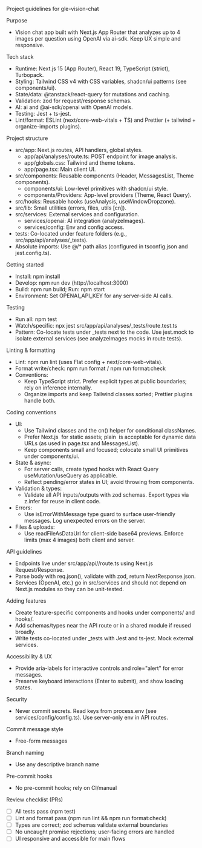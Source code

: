 Project guidelines for gle-vision-chat

Purpose
- Vision chat app built with Next.js App Router that analyzes up to 4 images per question using OpenAI via ai-sdk. Keep UX simple and responsive.

Tech stack
- Runtime: Next.js 15 (App Router), React 19, TypeScript (strict), Turbopack.
- Styling: Tailwind CSS v4 with CSS variables, shadcn/ui patterns (see components/ui).
- State/data: @tanstack/react-query for mutations and caching.
- Validation: zod for request/response schemas.
- AI: ai and @ai-sdk/openai with OpenAI models.
- Testing: Jest + ts-jest. 
- Lint/format: ESLint (next/core-web-vitals + TS) and Prettier (+ tailwind + organize-imports plugins).

Project structure
- src/app: Next.js routes, API handlers, global styles.
  - app/api/analyses/route.ts: POST endpoint for image analysis.
  - app/globals.css: Tailwind and theme tokens.
  - app/page.tsx: Main client UI.
- src/components: Reusable components (Header, MessagesList, Theme components).
  - components/ui: Low-level primitives with shadcn/ui style.
  - components/Providers: App-level providers (Theme, React Query).
- src/hooks: Reusable hooks (useAnalysis, useWindowDropzone).
- src/lib: Small utilities (errors, files, utils [cn]).
- src/services: External services and configuration.
  - services/openai: AI integration (analyzeImages).
  - services/config: Env and config access.
- tests: Co-located under feature folders (e.g., src/app/api/analyses/_tests).
- Absolute imports: Use @/* path alias (configured in tsconfig.json and jest.config.ts).

Getting started
- Install: npm install
- Develop: npm run dev (http://localhost:3000)
- Build: npm run build; Run: npm start
- Environment: Set OPENAI_API_KEY for any server-side AI calls.

Testing
- Run all: npm test
- Watch/specific: npx jest src/app/api/analyses/_tests/route.test.ts
- Pattern: Co-locate tests under _tests next to the code. Use jest.mock to isolate external services (see analyzeImages mocks in route tests).

Linting & formatting
- Lint: npm run lint (uses Flat config + next/core-web-vitals).
- Format write/check: npm run format / npm run format:check
- Conventions:
  - Keep TypeScript strict. Prefer explicit types at public boundaries; rely on inference internally.
  - Organize imports and keep Tailwind classes sorted; Prettier plugins handle both.

Coding conventions
- UI:
  - Use Tailwind classes and the cn() helper for conditional classNames.
  - Prefer Next.js <Image> for static assets; plain <img> is acceptable for dynamic data URLs (as used in page.tsx and MessagesList).
  - Keep components small and focused; colocate small UI primitives under components/ui.
- State & async:
  - For server calls, create typed hooks with React Query useMutation/useQuery as applicable.
  - Reflect pending/error states in UI; avoid throwing from components.
- Validation & types:
  - Validate all API inputs/outputs with zod schemas. Export types via z.infer for reuse in client code.
- Errors:
  - Use isErrorWithMessage type guard to surface user-friendly messages. Log unexpected errors on the server.
- Files & uploads:
  - Use readFileAsDataUrl for client-side base64 previews. Enforce limits (max 4 images) both client and server.

API guidelines
- Endpoints live under src/app/api/<name>/route.ts using Next.js Request/Response.
- Parse body with req.json(), validate with zod, return NextResponse.json.
- Services (OpenAI, etc.) go in src/services and should not depend on Next.js modules so they can be unit-tested.

Adding features
- Create feature-specific components and hooks under components/ and hooks/.
- Add schemas/types near the API route or in a shared module if reused broadly.
- Write tests co-located under _tests with Jest and ts-jest. Mock external services.

Accessibility & UX
- Provide aria-labels for interactive controls and role="alert" for error messages.
- Preserve keyboard interactions (Enter to submit), and show loading states.

Security
- Never commit secrets. Read keys from process.env (see services/config/config.ts). Use server-only env in API routes.

Commit message style
- Free-form messages

Branch naming
- Use any descriptive branch name

Pre-commit hooks
- No pre-commit hooks; rely on CI/manual

Review checklist (PRs)
- [ ] All tests pass (npm test)
- [ ] Lint and format pass (npm run lint && npm run format:check)
- [ ] Types are correct; zod schemas validate external boundaries
- [ ] No uncaught promise rejections; user-facing errors are handled
- [ ] UI responsive and accessible for main flows